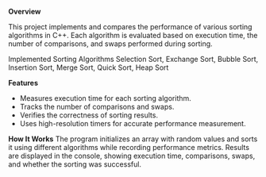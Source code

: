 **Overview**

This project implements and compares the performance of various sorting algorithms in C++. Each algorithm is evaluated based on execution time, the number of comparisons, and swaps performed during sorting.

Implemented Sorting Algorithms
Selection Sort, 
Exchange Sort, 
Bubble Sort, 
Insertion Sort, 
Merge Sort, 
Quick Sort, 
Heap Sort

**Features**

- Measures execution time for each sorting algorithm.
- Tracks the number of comparisons and swaps.
- Verifies the correctness of sorting results.
- Uses high-resolution timers for accurate performance measurement.

**How It Works**
The program initializes an array with random values and sorts it using different algorithms while recording performance metrics. Results are displayed in the console, showing execution time, comparisons, swaps, and whether the sorting was successful.
